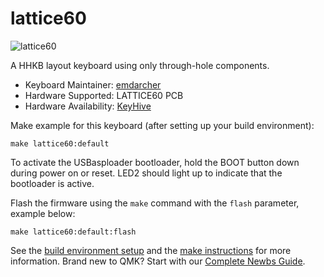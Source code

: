 # lattice60

![lattice60](https://i.imgur.com/1TdrWii.jpg)

A HHKB layout keyboard using only through-hole components.

* Keyboard Maintainer: [emdarcher](https://github.com/emdarcher)  
* Hardware Supported: LATTICE60 PCB  
* Hardware Availability: [KeyHive](https://keyhive.xyz/)

Make example for this keyboard (after setting up your build environment):

    make lattice60:default

To activate the USBasploader bootloader, hold the BOOT button down during power on or reset. LED2 should light up to indicate that the bootloader is active.

Flash the firmware using the `make` command with the `flash` parameter, example below:

    make lattice60:default:flash

See the [build environment setup](https://docs.qmk.fm/#/getting_started_build_tools) and the [make instructions](https://docs.qmk.fm/#/getting_started_make_guide) for more information. Brand new to QMK? Start with our [Complete Newbs Guide](https://docs.qmk.fm/#/newbs).
